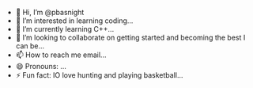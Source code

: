 - 👋 Hi, I’m @pbasnight
- 👀 I’m interested in learning coding...
- 🌱 I’m currently learning C++...
- 💞️ I’m looking to collaborate on getting started and becoming the best I can be...
- 📫 How to reach me email...
- 😄 Pronouns: ...
- ⚡ Fun fact: IO love hunting and playing basketball...

<!---
pbasnight/pbasnight is a ✨ special ✨ repository because its `README.md` (this file) appears on your GitHub profile.
You can click the Preview link to take a look at your changes.
--->
